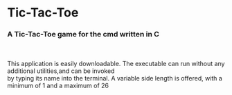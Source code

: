 # Tic-Tac-Toe
### A Tic-Tac-Toe game for the cmd written in C<br>
<br>
<br>
This application is easily downloadable. The executable can run without any additional utilities,and can be invoked <br>
by typing its name into the terminal. A variable side length is offered, with a minimum of 1 and a maximum of 26

